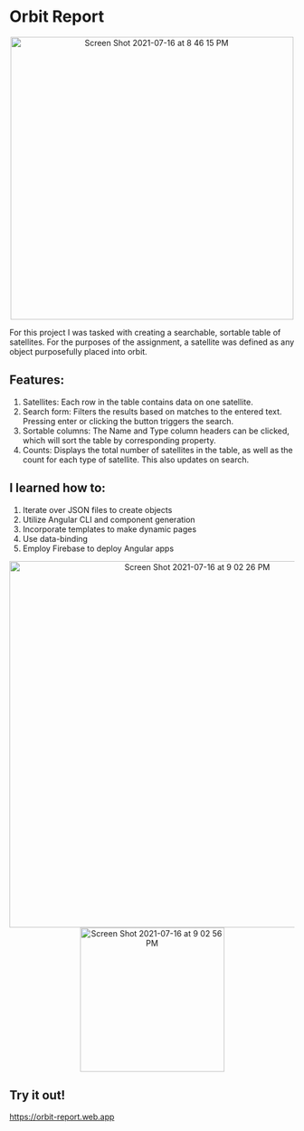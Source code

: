 # Orbit Report

<p align="center"><img width="500" alt="Screen Shot 2021-07-16 at 8 46 15 PM" src="https://user-images.githubusercontent.com/79928899/126022019-43211b28-25ba-4135-964f-ce9cc3e3c41f.png"></p>

For this project I was tasked with creating a searchable, sortable table of satellites. For the purposes of the assignment, a satellite was defined as any object purposefully placed into orbit.

## Features:

1) Satellites: Each row in the table contains data on one satellite.
2) Search form: Filters the results based on matches to the entered text. Pressing enter or clicking the button triggers the search.
3) Sortable columns: The Name and Type column headers can be clicked, which will sort the table by corresponding property.
4) Counts: Displays the total number of satellites in the table, as well as the count for each type of satellite. This also updates on search.

## I learned how to:

1) Iterate over JSON files to create objects
2) Utilize Angular CLI and component generation
3) Incorporate templates to make dynamic pages
4) Use data-binding
5) Employ Firebase to deploy Angular apps


<p align="center"><img width="648" alt="Screen Shot 2021-07-16 at 9 02 26 PM" src="https://user-images.githubusercontent.com/79928899/126022222-6d2f35ba-485f-410d-9ea0-be98848fc481.png">
<img width="255" alt="Screen Shot 2021-07-16 at 9 02 56 PM" src="https://user-images.githubusercontent.com/79928899/126022229-85502a11-907a-47a1-b55c-65e490f21029.png"></p>

## Try it out!
https://orbit-report.web.app
